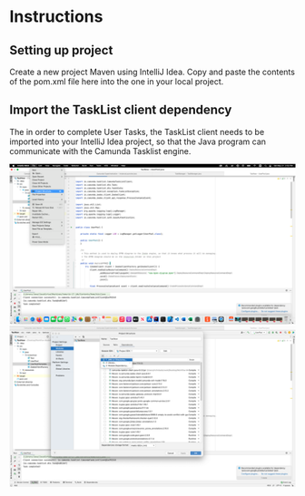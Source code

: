 # Instructions

## Setting up project

Create a new project Maven using IntelliJ Idea. Copy and paste the contents of the pom.xml file here into the one in your local project.

## Import the TaskList client dependency

The in order to complete User Tasks, the TaskList client needs to be imported into your IntelliJ Idea project, so that the Java program can communicate with the Camunda Tasklist engine.

![Tasklist dependency import](../images/jar-import-step1.png)
![Tasklist dependency import](../images/jar-import-step2.png)
